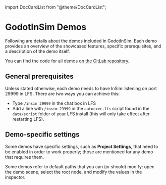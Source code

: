 import DocCardList from "@theme/DocCardList";

# GodotInSim Demos

Following are details about the demos included in GodotInSim. Each demo provides an overview
of the showcased features, specific prerequisites, and a description of the demo itself.

You can find the code for all demos
[on the GitLab repository](https://gitlab.com/godot-insim/godot_insim/-/tree/main/addons/godot_insim/demo).

## General prerequisites

Unless stated otherwise, each demo needs to have InSim listening on port 29999 in LFS. There are
two ways you can achieve this:

* Type `/insim 29999` in the chat box in LFS
* Add a line with `/insim 29999` in the `autoexec.lfs` script found in the `data/script` folder
    of your LFS install (this will only take effect after restarting LFS).

## Demo-specific settings

Some demos have specific settings, such as **Project Settings**, that need to be enabled in order
to work properly; those are mentioned for any demo that requires them.

Some demos refer to default paths that you can (or should) modify: open the demo scene, select the
root node, and modify the values in the inspector.

<DocCardList />
